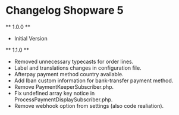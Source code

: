# Changelog Shopware 5

** 1.0.0 **

* Initial Version

** 1.1.0 **

* Removed unnecessary typecasts for order lines.
* Label and translations changes in configuration file.
* Afterpay payment method country available. 
* Add Iban custom information for bank-transfer payment method.
* Remove PaymentKeeperSubscriber.php.
* Fix undefined array key notice in ProcessPaymentDisplaySubscriber.php.
* Remove webhook option from settings (also code realiation).